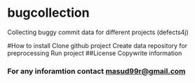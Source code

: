 # bugcollection
Collecting buggy commit data for different projects (defects4j)

#How to install
Clone github project
Create data repository for preprocessing
Run project
##License
Copywrite information
### For any inforamtion contact masud99r@gmail.com
